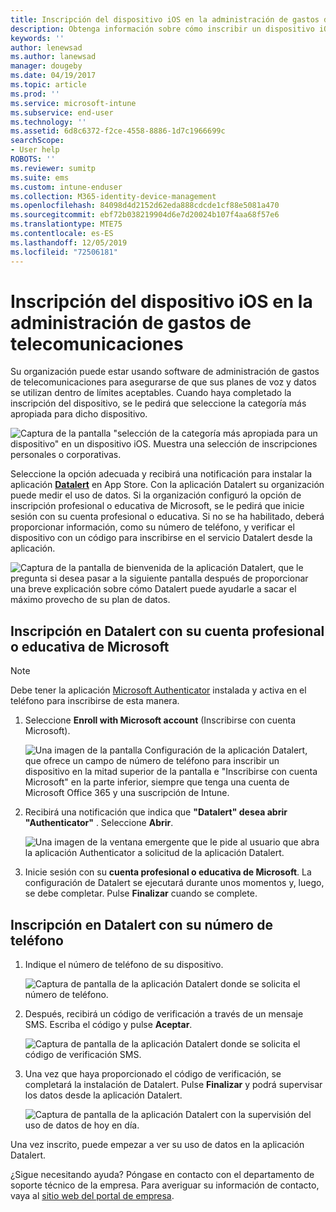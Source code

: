 ```yaml
---
title: Inscripción del dispositivo iOS en la administración de gastos de telecomunicaciones con Intune
description: Obtenga información sobre cómo inscribir un dispositivo iOS en la administración de gastos de telecomunicaciones.
keywords: ''
author: lenewsad
ms.author: lanewsad
manager: dougeby
ms.date: 04/19/2017
ms.topic: article
ms.prod: ''
ms.service: microsoft-intune
ms.subservice: end-user
ms.technology: ''
ms.assetid: 6d8c6372-f2ce-4558-8886-1d7c1966699c
searchScope:
- User help
ROBOTS: ''
ms.reviewer: sumitp
ms.suite: ems
ms.custom: intune-enduser
ms.collection: M365-identity-device-management
ms.openlocfilehash: 84098d4d2152d62eda888cdcde1cf88e5081a470
ms.sourcegitcommit: ebf72b038219904d6e7d20024b107f4aa68f57e6
ms.translationtype: MTE75
ms.contentlocale: es-ES
ms.lasthandoff: 12/05/2019
ms.locfileid: "72506181"
---
```

# <a name="enroll-your-ios-device-in-telecom-expense-management"></a>Inscripción del dispositivo iOS en la administración de gastos de telecomunicaciones

Su organización puede estar usando software de administración de gastos de telecomunicaciones para asegurarse de que sus planes de voz y datos se utilizan dentro de límites aceptables. Cuando haya completado la inscripción del dispositivo, se le pedirá que seleccione la categoría más apropiada para dicho dispositivo.

  ![Captura de la pantalla "selección de la categoría más apropiada para un dispositivo" en un dispositivo iOS. Muestra una selección de inscripciones personales o corporativas.](./media/ios-enroll-10-tem-select-best-category.png)

Seleccione la opción adecuada y recibirá una notificación para instalar la aplicación [__Datalert__](https://itunes.apple.com/app/datalert/id771029268?mt=8) en App Store. Con la aplicación Datalert su organización puede medir el uso de datos. Si la organización configuró la opción de inscripción profesional o educativa de Microsoft, se le pedirá que inicie sesión con su cuenta profesional o educativa. Si no se ha habilitado, deberá proporcionar información, como su número de teléfono, y verificar el dispositivo con un código para inscribirse en el servicio Datalert desde la aplicación.

  ![Captura de la pantalla de bienvenida de la aplicación Datalert, que le pregunta si desea pasar a la siguiente pantalla después de proporcionar una breve explicación sobre cómo Datalert puede ayudarle a sacar el máximo provecho de su plan de datos.](./media/ios-enroll-11-tem-datalert-setup.png)

## <a name="enroll-into-datalert-using-your-microsoft-work-or-school-account"></a>Inscripción en Datalert con su cuenta profesional o educativa de Microsoft

> [!NOTE]
> Debe tener la aplicación [Microsoft Authenticator](https://docs.microsoft.com/azure/multi-factor-authentication/end-user/microsoft-authenticator-app-how-to) instalada y activa en el teléfono para inscribirse de esta manera.

1. Seleccione __Enroll with Microsoft account__ (Inscribirse con cuenta Microsoft).

   ![Una imagen de la pantalla Configuración de la aplicación Datalert, que ofrece un campo de número de teléfono para inscribir un dispositivo en la mitad superior de la pantalla e "Inscribirse con cuenta Microsoft" en la parte inferior, siempre que tenga una cuenta de Microsoft Office 365 y una suscripción de Intune.](./media/ios-enroll-11a-tem-datalert-enroll-msft-account.png)

2. Recibirá una notificación que indica que __"Datalert" desea abrir "Authenticator"__ . Seleccione __Abrir__.

   ![Una imagen de la ventana emergente que le pide al usuario que abra la aplicación Authenticator a solicitud de la aplicación Datalert.](./media/ios-enroll-11b-tem-datalert-open-authenticator.png)

3. Inicie sesión con su __cuenta profesional o educativa de Microsoft__. La configuración de Datalert se ejecutará durante unos momentos y, luego, se debe completar. Pulse __Finalizar__ cuando se complete.

## <a name="enroll-into-datalert-using-your-phone-number"></a>Inscripción en Datalert con su número de teléfono

1. Indique el número de teléfono de su dispositivo.

   ![Captura de pantalla de la aplicación Datalert donde se solicita el número de teléfono.](./media/ios-enroll-12-tem-datalert-phone-number.png)

2. Después, recibirá un código de verificación a través de un mensaje SMS. Escriba el código y pulse __Aceptar__.

   ![Captura de pantalla de la aplicación Datalert donde se solicita el código de verificación SMS.](./media/ios-enroll-13-tem-datalert-sms.png)

3. Una vez que haya proporcionado el código de verificación, se completará la instalación de Datalert. Pulse __Finalizar__ y podrá supervisar los datos desde la aplicación Datalert.

   ![Captura de pantalla de la aplicación Datalert con la supervisión del uso de datos de hoy en día.](./media/ios-enroll-14-tem-datalert-monitoring-active.png)

Una vez inscrito, puede empezar a ver su uso de datos en la aplicación Datalert.

¿Sigue necesitando ayuda? Póngase en contacto con el departamento de soporte técnico de la empresa. Para averiguar su información de contacto, vaya al [sitio web del portal de empresa](https://go.microsoft.com/fwlink/?linkid=2010980).

